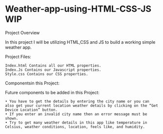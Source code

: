 # Weather-app-using-HTML-CSS-JS WIP

Project Overview

In this project I will be utilizing HTML,CSS and JS to build a working simple weather app. 

Project Files:

    Index.html Contains all our HTML properties.
    Index.Js Contains our Javascript properties.
    Style.css Contains our CSS properties.
    
Componentsin this Project:
    

Future components to be added in this Project:

    • You have to get the details by entering the city name or you can also get your current location weather details by clicking on the “Get Device Location” button. 
    • If you enter an invalid city name then an error message must be shown. 
    • Try to get many weather details in this app like temperature in Celsius, weather conditions, location, feels like, and humidity.
